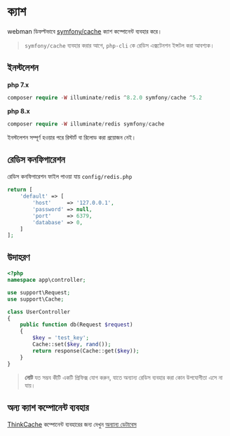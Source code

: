 # ক্যাশ

webman ডিফল্টভাবে [symfony/cache](https://github.com/symfony/cache) ক্যাশ কম্পোনেন্ট ব্যবহার করে।

> `symfony/cache` ব্যবহার করার আগে, `php-cli` কে রেডিস এক্সটেনশন ইন্সটল করা আবশ্যক।

## ইনস্টলেশন
**php 7.x**
```php
composer require -W illuminate/redis ^8.2.0 symfony/cache ^5.2
```
**php 8.x**
```php
composer require -W illuminate/redis symfony/cache
```

ইনস্টলেশন সম্পূর্ণ হওয়ার পরে রিস্টার্ট বা রিলোড করা প্রয়োজন নেই।


## রেডিস কনফিগারেশন
রেডিস কনফিগারেশন ফাইল পাওয়া যায় `config/redis.php`
```php
return [
    'default' => [
        'host'     => '127.0.0.1',
        'password' => null,
        'port'     => 6379,
        'database' => 0,
    ]
];
```

## উদাহরণ
```php
<?php
namespace app\controller;

use support\Request;
use support\Cache;

class UserController
{
    public function db(Request $request)
    {
        $key = 'test_key';
        Cache::set($key, rand());
        return response(Cache::get($key));
    }
}
```

> **নোট**
> যত সম্ভব কীটি একটি প্রিফিক্স যোগ করুন, যাতে অন্যান্য রেডিস ব্যবহার করা কোন উপযোগীতা এসে না যায়।

## অন্য ক্যাশ কম্পোনেন্ট ব্যবহার
[ThinkCache](https://github.com/top-think/think-cache) কম্পোনেন্ট ব্যবহারের জন্য দেখুন [অন্যান্য ডেটাবেস](others.md#ThinkCache)
